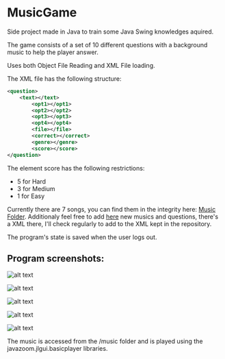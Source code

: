 # MusicGame
Side project made in Java to train some Java Swing knowledges aquired.

The game consists of a set of 10 different questions with a background music to help the player answer.

Uses both Object File Reading and XML File loading.

The XML file has the following structure:

```xml
<question>
    <text></text>
		<opt1></opt1>
		<opt2></opt2>
		<opt3></opt3>
		<opt4></opt4>
		<file></file>
		<correct></correct>
		<genre></genre>		
		<score></score>
</question>
```
The element score has the following restrictions:
* 5 for Hard
* 3 for Medium
* 1 for Easy

Currently there are 7 songs, you can find them in the integrity here: [Music Folder](https://drive.google.com/folderview?id=0B7jXRoARU1FzfjJPMXJZQjhHQTM4dmNDZnAtOUVjV3dRRG5ZVlEzYnRDSjBIVVQ0RFVGSTg&usp=sharing "Music Game Data"). Additionaly feel free to add [here](https://drive.google.com/folderview?id=0B7jXRoARU1FzflhTVUc4VzV1c0lqTjJDTFk3M3Z2VzJjUjd4MHhqQVdXdjJBXzVZWWxBa2c&usp=sharing "Music Game Data") new musics and questions, there's a XML there, I'll check regularly to add to the XML kept in the repository.

The program's state is saved when the user logs out.
## Program screenshots:
![alt text](http://i.imgur.com/IfBCv4V.png "Login/Register Screen")

![alt text](http://i.imgur.com/FOIsj60.png "Main Screen")

![alt text](http://i.imgur.com/Dbt89KE.png "Game selection Screen")

![alt text](http://i.imgur.com/dxk1Ub7.png "In Game Screen")

![alt text](http://i.imgur.com/1j8nvJY.png "Rankings Screen")

The music is accessed from the /music folder and is played using the javazoom.jlgui.basicplayer libraries.





